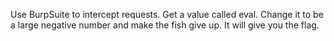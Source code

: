 Use BurpSuite to intercept requests. 
Get a value called eval.
Change it to be a large negative number and make the fish give up.
It will give you the flag.